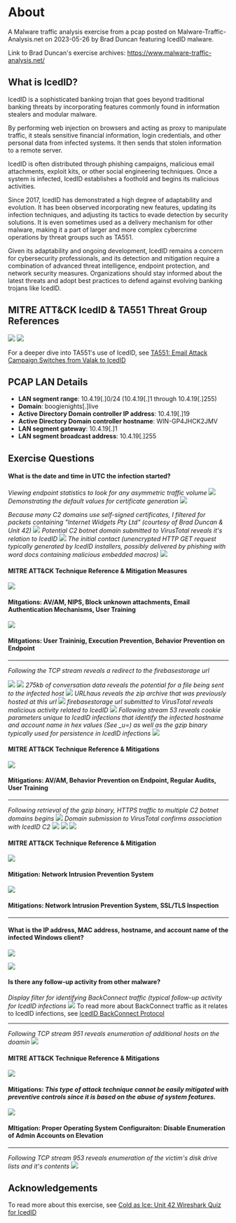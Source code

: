 # About
A Malware traffic analysis exercise from a pcap posted on Malware-Traffic-Analysis.net on 2023-05-26 by Brad Duncan featuring IcedID malware.

Link to Brad Duncan's exercise archives: https://www.malware-traffic-analysis.net/
## What is IcedID?
IcedID is a sophisticated banking trojan that goes beyond traditional banking threats by incorporating features commonly found in information stealers and modular malware.

By performing web injection on browsers and acting as proxy to manipulate traffic, it steals sensitive financial information, login credentials, and other personal data from infected systems. It then sends that stolen information to a remote server.

IcedID is often distributed through phishing campaigns, malicious email attachments, exploit kits, or other social engineering techniques. Once a system is infected, IcedID establishes a foothold and begins its malicious activities.

Since 2017, IcedID has demonstrated a high degree of adaptability and evolution. It has been observed incorporating new features, updating its infection techniques, and adjusting its tactics to evade detection by security solutions. It is even sometimes used as a delivery mechanism for other malware, making it a part of larger and more complex cybercrime operations by threat groups such as TA551.

Given its adaptability and ongoing development, IcedID remains a concern for cybersecurity professionals, and its detection and mitigation require a combination of advanced threat intelligence, endpoint protection, and network security measures. Organizations should stay informed about the latest threats and adopt best practices to defend against evolving banking trojans like IcedID.

## MITRE ATT&CK IcedID & TA551 Threat Group References
![](img/IcedID.png)
![](img/group.png)

For a deeper dive into TA551's use of IcedID, see [TA551: Email Attack Campaign Switches from Valak to IcedID](https://unit42.paloaltonetworks.com/ta551-shathak-icedid/)

## PCAP LAN Details 
- **LAN segment range**: 10.4.19[.]0/24 (10.4.19[.]1 through 10.4.19[.]255)
- **Domain**: boogienights[.]live
- **Active Directory Domain controller IP address**: 10.4.19[.]19
- **Active Directory Domain controller hostname**: WIN-GP4JHCK2JMV
- **LAN segment gateway**: 10.4.19[.]1
- **LAN segment broadcast address**: 10.4.19[.]255

## Exercise Questions
#### What is the date and time in UTC the infection started?
*Viewing endpoint statistics to look for any asymmetric traffic volume*
![](img/endpoints.png)
*Demonstrating the default values for certificate generation*
![](img/self.png)

*Because many C2 domains use self-signed certificates, I filtered for packets containing "Internet Widgets Pty Ltd" (courtesy of Brad Duncan & Unit 42)*
![](img/selfproof.png)
*Potential C2 botnet domain submitted to VirusTotal reveals it's relation to IcedID*
![](img/skan.png)
*The initial contact (unencrypted HTTP GET request typically generated by IcedID installers, possibly delivered by phishing with word docs containing malicious embedded macros)*
![](img/contact2.png)
#### MITRE ATT&CK Technique Reference & Mitigation Measures
![](img/T1566.001.png)
#### Mitgations: AV/AM, NIPS, Block unknown attachments, Email Authentication Mechanisms, User Training 
![](img/T1204.002.png)
#### Mitgations: User Traininig, Execution Prevention, Behavior Prevention on Endpoint
<hr>

*Following the TCP stream reveals a redirect to the firebasestorage url*

![](img/stream.png)
![](img/goog2.png)
*275kb of conversation data reveals the potential for a file being sent to the infected host*
![](img/goog3.png)
*URLhaus reveals the zip archive that was previously hosted at this url*
![](img/haus.png)
*firebasestorage url submitted to VirusTotal reveals malicious activity related to IcedID*
![](img/goog.png)
*Following stream 53 reveals cookie parameters unique to IcedID infections that identify the infected hostname and account name in hex values (See _u=) as well as the gzip binary typically used for persistence in IcedID infections*
![](img/get.png)
#### MITRE ATT&CK Technique Reference & Mitigations
![](img/T1027.png)
#### Mitigations: AV/AM, Behavior Prevention on Endpoint, Regular Audits, User Training
<hr>

*Following retrieval of the gzip binary, HTTPS traffic to multiple C2 botnet domains begins*
![](img/beacon1.png)
*Domain submission to VirusTotal confirms association with IcedID C2*
![](img/skig.png)
![](img/spaker.png)
![](img/hopsc2.png)
#### MITRE ATT&CK Technique Reference & Mitigation
![](img/T1071.001.png)
#### Mitigation: Network Intrusion Prevention System
![](img/t1573.png)
#### Mitigations: Network Intrusion Prevention System, SSL/TLS Inspection
<hr>

#### What is the IP address, MAC address, hostname, and account name of the infected Windows client?

![](img/csilva2.png)

![](img/host+mac.png)

#### Is there any follow-up activity from other malware?
*Display filter for identifying BackConnect traffic (typical follow-up activity for IcedID infections*
![](img/back3.png)
To read more about BackConnect traffic as it relates to IcedID infections, see [IcedID BackConnect Protocol](https://www.netresec.com/?page=Blog&month=2022-10&post=IcedID-BackConnect-Protocol)
<hr>

*Following TCP stream 951 reveals enumeration of additional hosts on the doamin*
![](img/back.png)

#### MITRE ATT&CK Technique Reference & Mitigations
![](img/T1082.png)
#### Mitigations: *This type of attack technique cannot be easily mitigated with preventive controls since it is based on the abuse of system features.*
![](img/T1087.002.png)
#### MItigation: Proper Operating System Configuraiton: Disable Enumeration of Admin Accounts on Elevation
<hr>

*Following TCP stream 953 reveals enumeration of the victim's disk drive lists and it's contents*
![](img/back2.png)

## Acknowledgements
To read more about this exercise, see [Cold as Ice: Unit 42 Wireshark Quiz for IcedID]([https://unit42.paloaltonetworks.com/ta551-shathak-icedid/](https://unit42.paloaltonetworks.com/wireshark-quiz-icedid/)https://unit42.paloaltonetworks.com/wireshark-quiz-icedid/)
